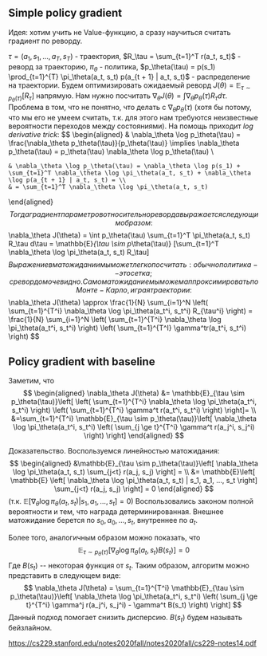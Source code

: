 ## Simple policy gradient
Идея: хотим учить не Value-функцию, а сразу научиться считать градиент по реворду.

$\tau = (a_1, s_1, ..., a_T, s_T)$ - траектория,   $R_\tau = \sum_{t=1}^T r(a_t, s_t)$ - реворд за траекторию, $\pi_\theta$ - политика, $p_\theta(\tau) = p(s_1) \prod_{t=1}^{T} \pi_\theta(a_t, s_t) p(a_{t + 1} | a_t, s_t)$ - распределение на траектории.
Будем оптимизировать ожидаемый реворд $J(\theta) = \mathbb{E}_{\tau \sim p_\theta(\tau)} [R_\tau]$ напрямую.
Нам нужно посчитать $\nabla_\theta J(\theta) = \int \nabla_\theta p_\theta(\tau) R_\tau d \tau$. Проблема в том, что не понятно, что делать с $\nabla_\theta p_\theta(\tau)$ (хотя бы потому, что мы его не умеем считать, т.к. для этого нам требуются неизвестные вероятности переходов между состояниями). На помощь приходит *log derivative trick*:
$$
\begin{aligned}
	& \nabla_\theta \log p_\theta(\tau) = \frac{\nabla_\theta p_\theta(\tau)}{p_\theta(\tau)} \implies \nabla_\theta p_\theta(\tau) = p_\theta(\tau) \nabla_\theta \log p_\theta(\tau) \\

	& \nabla_\theta \log p_\theta(\tau) = \nabla_\theta \log p(s_1) + \sum_{t=1}^T \nabla_\theta \log \pi_\theta(a_t, s_t) + \nabla_\theta \log p(a_{t + 1} | a_t, s_t) = \\ 
	& = \sum_{t=1}^T \nabla_\theta \log \pi_\theta(a_t, s_t)
\end{aligned} 
$$
Тогда градиент параметров относительно реворда выражается следующим образом:
$$
\nabla_\theta J(\theta) = \int p_\theta(\tau) \sum_{t=1}^T \pi_\theta(a_t, s_t) R_\tau d\tau = \mathbb{E}_{\tau \sim p_\theta(\tau)} [\sum_{t=1}^T \nabla_\theta \log \pi_\theta(a_t, s_t) R_\tau]
$$ 
Выражение в матожидании мы может легко посчитать: обычно политика -- это сетка; с ревордом очевидно. Само матожидание мы можем аппроксимировать по Монте-Карло, играя траектории:
$$
\nabla_\theta J(\theta) \approx \frac{1}{N} \sum_{i=1}^N \left( \sum_{t=1}^{T^i} \nabla_\theta \log \pi_\theta(a_t^i, s_t^i) R_{\tau^i} \right) = \frac{1}{N} \sum_{i=1}^N \left( \sum_{t=1}^{T^i} \nabla_\theta \log \pi_\theta(a_t^i, s_t^i) \right)  \left( \sum_{t=1}^{T^I} \gamma^tr(a_t^i, s_t^i) \right)
$$
## Policy gradient with baseline

Заметим, что 
$$
\begin{aligned}
	\nabla_\theta J(\theta) &= \mathbb{E}_{\tau \sim p_\theta(\tau)}\left[
		 \left( \sum_{t=1}^{T^i} \nabla_\theta \log \pi_\theta(a_t^i, s_t^i) \right) 
		 \left( \sum_{t=1}^{T^i} \gamma^t r(a_t^i, s_t^i) \right)
	\right]= \\
	&=\sum_{t=1}^{T^i} \mathbb{E}_{\tau \sim p_\theta(\tau)}\left[
		 \nabla_\theta \log \pi_\theta(a_t^i, s_t^i) 
		 \left( \sum_{j \ge t}^{T^i} \gamma^t r(a_j^i, s_j^i) \right)
	\right]
\end{aligned}
$$

Доказательство.
Воспользуемся линейностью матожидания:
$$
\begin{aligned}
	&\mathbb{E}_{\tau \sim p_\theta(\tau)}\left[ \nabla_\theta \log \pi_\theta(a_t, s_t) \sum_{j<t} r(a_j, s_j) \right] 
	= \\
	&= \mathbb{E}\left[ \mathbb{E} \left[ \nabla_\theta \log \pi_\theta(a_t, s_t) | s_1, a_1, ..., s_t \right] \sum_{j<t} r(a_j, s_j) \right] = 0
\end{aligned}
$$
(т.к. $\mathbb{E} \left[ \nabla_\theta \log \pi_\theta(a_t, s_t) | s_1, a_1, ..., s_t \right] = 0$)
Воспользовались законом полной вероятности и тем, что награда детерминированная. Внешнее матожидание берется по $s_0, a_0, ..., s_t$, внутреннее по $a_t$.

Более того, аналогичным образом можно показать, что 
$$
\mathbb{E}_{\tau \sim p_\theta(\tau)}\left[ \nabla_\theta \log \pi_\theta(a_t, s_t) B(s_t) \right] = 0
$$
Где $B(s_t)$ -- некоторая функция от $s_t$.
Таким образом, алгоритм можно представить в следующем виде:
$$
\nabla_\theta J(\theta) = \sum_{t=1}^{T^i} \mathbb{E}_{\tau \sim p_\theta(\tau)}\left[
		 \nabla_\theta \log \pi_\theta(a_t^i, s_t^i) 
		 \left( \sum_{j \ge t}^{T^i} \gamma^j r(a_j^i, s_j^i) - \gamma^t B(s_t) \right)
\right]
$$
Данный подход помогает снизить дисперсию. $B(s_t)$ будем называть бейзлайном.


https://cs229.stanford.edu/notes2020fall/notes2020fall/cs229-notes14.pdf